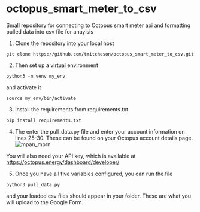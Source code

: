 # octopus_smart_meter_to_csv
Small repository for connecting to Octopus smart meter api and formatting pulled data into csv file for anaylsis

1) Clone the repository into your local host

``` 
git clone https://github.com/tmitcheson/octopus_smart_meter_to_csv.git
```

2) Then set up a virtual environment

```
python3 -m venv my_env
```
and activate it
```
source my_env/bin/activate
```
3) Install the requirements from requirements.txt
```
pip install requirements.txt
```
4) The enter the pull_data.py file and enter your account information on lines 25-30. These can be found on your Octopus account details page.
![mpan_mprn](https://user-images.githubusercontent.com/72881815/182808225-1c6ccb3e-2fc9-45f0-8e2e-1f881a5dd7f9.png)

You will also need your API key, which is available at https://octopus.energy/dashboard/developer/

5) Once you have all five variables configured, you can run the file
```
python3 pull_data.py
```
and your loaded csv files should appear in your folder. These are what you will upload to the Google Form.
